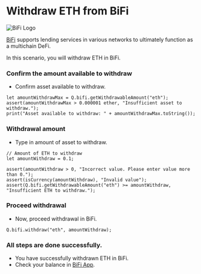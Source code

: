 ```meta-Currency
```

# Withdraw ETH from BiFi

![BiFi Logo](https://s3.ap-northeast-2.amazonaws.com/thebifrost.io/home/bifi/bifi_logo.svg)

[BiFi](https://bifi.finance/) supports lending services in various networks to ultimately function as a multichain DeFi.

In this scenario, you will withdraw ETH in BiFi.

### Confirm the amount available to withdraw

- Confirm asset available to withdraw.

```output-Dynamic
let amountWithdrawMax = Q.bifi.getWithdrawableAmount("eth");
assert(amountWithdrawMax > 0.000001 ether, "Insufficient asset to withdraw.");
print("Asset available to withdraw: " + amountWithdrawMax.toString());
```

### Withdrawal amount

- Type in amount of asset to withdraw.

```input ETH
// Amount of ETH to withdraw
let amountWithdraw = 0.1;
```

```input-Verify
assert(amountWithdraw > 0, "Incorrect value. Please enter value more than 0.");
assert(isCurrency(amountWithdraw), "Invalid value");
assert(Q.bifi.getWithdrawableAmount("eth") >= amountWithdraw, "Insufficient ETH to withdraw.");
```

### Proceed withdrawal

- Now, proceed withdrawal in BiFi.

```taster
Q.bifi.withdraw("eth", amountWithdraw);
```

### All steps are done successfully.

- You have successfully withdrawn ETH in BiFi.
- Check your balance in [BiFi App](https://app.bifi.finance/).
